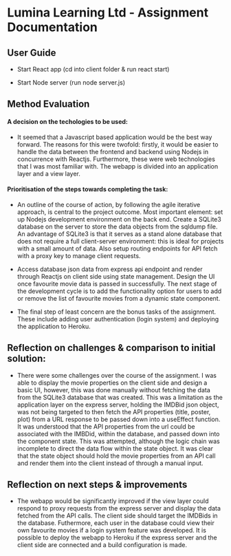 # Lumina Learning Ltd - Assignment Documentation 

## User Guide 

- Start React app (cd into client folder & run react start)

- Start Node server (run node server.js)

## Method Evaluation 

#### A decision on the techologies to be used:

- It seemed that a Javascript based application would be the best way forward. The reasons for this were twofold: firstly, it would be easier to handle the data between the frontend and backend using Nodejs in concurrence with Reactjs. Furthermore, these were web technologies that I was most familiar with. The webapp is divided into an application layer and a view layer.    

#### Prioritisation of the steps towards completing the task:

- An outline of the course of action, by following the agile iterative approach, is central to the project outcome. Most important element: set up Nodejs development environment on the back end. Create a SQLite3 database on the server to store the data objects from the sqldump file. An advantage of SQLite3 is that it serves as a stand alone database that does not require a full client-server environment: this is ideal for projects with a small amount of data. Also setup routing endpoints for API fetch with a proxy key to manage client requests. 

- Access database json data from express api endpoint and render through Reactjs on client side using state management. Design the UI once favourite movie data is passed in successfully. The next stage of the development cycle is to add the functionality option for users to add or remove the list of favourite movies from a dynamic state component.  

- The final step of least concern are the bonus tasks of the assignment. These include adding user authentication (login system) and deploying the application to Heroku. 


## Reflection on challenges & comparison to initial solution:

- There were some challenges over the course of the assignment. I was able to display the movie properties on the client side and design a basic UI, however, this was done manually without fetching the data from the SQLite3 database that was created. This was a limitation as the application layer on the express server, holding the IMDBid json object, was not being targeted to then fetch the API properties (title, poster, plot) from a URL response to be passed down into a useEffect function. It was understood that the API properties from the url could be associated with the IMBDid, within the database, and passed down into the component state. This was attempted, although the logic chain was incomplete to direct the data flow within the state object. It was clear that the state object should hold the movie properties from an API call and render them into the client instead of through a manual input. 


## Reflection on next steps & improvements

- The webapp would be significantly improved if the view layer could respond to proxy requests from the express server and display the data fetched from the API calls. The client side should target the IMDBids in the database. Futhermore, each user in the database could view their own favourite movies if a login system feature was developed. It is possible to deploy the webapp to Heroku if the express server and the client side are connected and a build configuration is made. 



